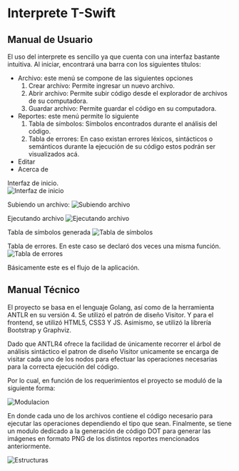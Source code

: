 # Interprete T-Swift

## Manual de Usuario

El uso del interprete es sencillo ya que cuenta con una interfaz bastante intuitiva. Al iniciar, encontrará una barra con los siguientes títulos:

* Archivo: este menú se compone de las siguientes opciones
    1. Crear archivo: Permite ingresar un nuevo archivo.
    2. Abrir archivo: Permite subir código desde el explorador de archivos de su computadora.
    3. Guardar archivo: Permite guardar el código en su computadora.
* Reportes: este menú permite lo siguiente
    1. Tabla de símbolos: Símbolos encontrados durante el análisis del código.
    2. Tabla de errores: En caso existan errores léxicos, sintácticos o semánticos durante la ejecución de su código estos podrán ser visualizados acá.
* Editar
* Acerca de

Interfaz de inicio.  
![Interfaz de inicio](https://imgur.com/v2zYP1B.png)

Subiendo un archivo: 
![Subiendo archivo](https://imgur.com/OwuYchn.png)

Ejecutando archivo
![Ejecutando archivo](https://imgur.com/2kl8q49.png)

Tabla de símbolos generada
![Tabla de símbolos](https://imgur.com/t2tyG9h.png)

Tabla de errores. En este caso se declaró dos veces una misma función.
![Tabla de errores](https://imgur.com/eM4KaY9.png)

Básicamente este es el flujo de la aplicación.

## Manual Técnico
El proyecto se basa en el lenguaje Golang, así como de la herramienta ANTLR en su versión 4. Se utilizó el patrón de diseño Visitor. Y para el frontend, se utilizó HTML5, CSS3 Y JS. Asimismo, se utilizó la librería Bootstrap y Graphviz.

Dado que ANTLR4 ofrece la facilidad de únicamente recorrer el árbol de análisis sintáctico el patron de diseño Visitor unicamente se encarga de visitar cada uno de los nodos para efectuar las operaciones necesarias para la correcta ejecución del código. 

Por lo cual, en función de los requerimientos el proyecto se moduló de la siguiente forma:

![Modulacion](https://imgur.com/j1xVRz0.png)

En donde cada uno de los archivos contiene el código necesario para ejecutar las operaciones dependiendo el tipo que sean. Finalmente, se tiene un modulo dedicado a la generación de código DOT para generar las imágenes en formato PNG de los distintos reportes mencionados anteriormente. 

![Estructuras](https://imgur.com/sN7oHKA.png)